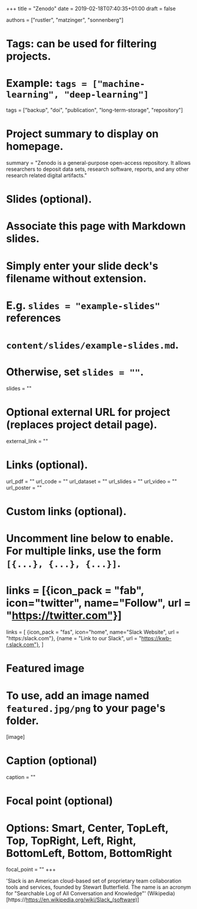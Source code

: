 +++
title = "Zenodo"
date = 2019-02-18T07:40:35+01:00
draft = false

authors = ["rustler", "matzinger", "sonnenberg"]

# Tags: can be used for filtering projects.
# Example: `tags = ["machine-learning", "deep-learning"]`
tags = ["backup", "doi", "publication", "long-term-storage", "repository"]

# Project summary to display on homepage.
summary = "Zenodo is a general-purpose open-access repository. It allows researchers to deposit data sets, research software, reports, and any other research related digital artifacts."
# Slides (optional).
#   Associate this page with Markdown slides.
#   Simply enter your slide deck's filename without extension.
#   E.g. `slides = "example-slides"` references 
#   `content/slides/example-slides.md`.
#   Otherwise, set `slides = ""`.
slides = ""

# Optional external URL for project (replaces project detail page).
external_link = ""

# Links (optional).
url_pdf = ""
url_code = ""
url_dataset = ""
url_slides = ""
url_video = ""
url_poster = ""

# Custom links (optional).
#   Uncomment line below to enable. For multiple links, use the form `[{...}, {...}, {...}]`.
# links = [{icon_pack = "fab", icon="twitter", name="Follow", url = "https://twitter.com"}]
links = [
{icon_pack = "fas", icon="home", name="Slack Website",  url = "https:/slack.com"},
{name = "Link to our Slack", url = "https://kwb-r.slack.com"},
]

# Featured image
# To use, add an image named `featured.jpg/png` to your page's folder. 
[image]
  # Caption (optional)
  caption = ""

  # Focal point (optional)
  # Options: Smart, Center, TopLeft, Top, TopRight, Left, Right, BottomLeft, Bottom, BottomRight
  focal_point = ""
+++

'Slack is an American cloud-based set of proprietary team collaboration tools and 
services, founded by Stewart Butterfield. The name is an acronym for 
"Searchable Log of All Conversation and Knowledge"' (Wikipedia)[https://https://en.wikipedia.org/wiki/Slack_(software)]
